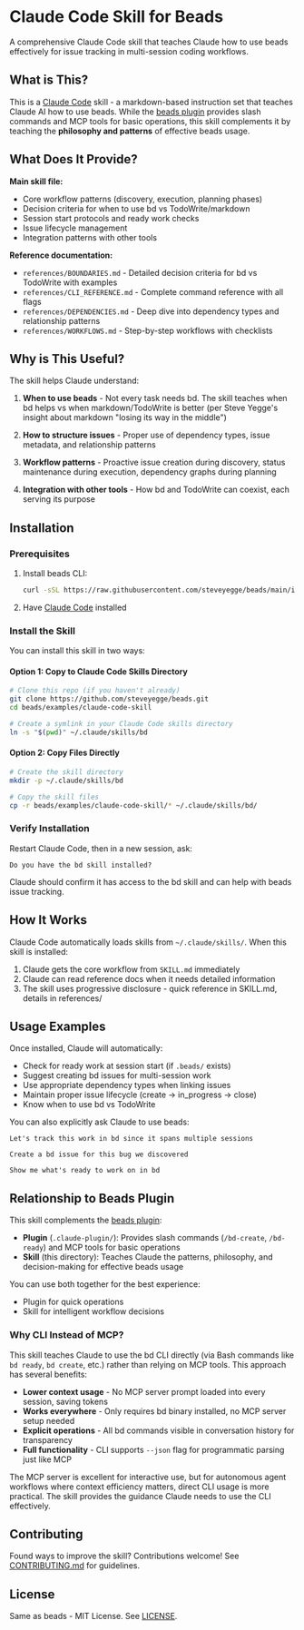 # Claude Code Skill for Beads

A comprehensive Claude Code skill that teaches Claude how to use beads effectively for issue tracking in multi-session coding workflows.

## What is This?

This is a [Claude Code](https://claude.com/claude-code) skill - a markdown-based instruction set that teaches Claude AI how to use beads. While the [beads plugin](../../.claude-plugin/) provides slash commands and MCP tools for basic operations, this skill complements it by teaching the **philosophy and patterns** of effective beads usage.

## What Does It Provide?

**Main skill file:**
- Core workflow patterns (discovery, execution, planning phases)
- Decision criteria for when to use bd vs TodoWrite/markdown
- Session start protocols and ready work checks
- Issue lifecycle management
- Integration patterns with other tools

**Reference documentation:**
- `references/BOUNDARIES.md` - Detailed decision criteria for bd vs TodoWrite with examples
- `references/CLI_REFERENCE.md` - Complete command reference with all flags
- `references/DEPENDENCIES.md` - Deep dive into dependency types and relationship patterns
- `references/WORKFLOWS.md` - Step-by-step workflows with checklists

## Why is This Useful?

The skill helps Claude understand:

1. **When to use beads** - Not every task needs bd. The skill teaches when bd helps vs when markdown/TodoWrite is better (per Steve Yegge's insight about markdown "losing its way in the middle")

2. **How to structure issues** - Proper use of dependency types, issue metadata, and relationship patterns

3. **Workflow patterns** - Proactive issue creation during discovery, status maintenance during execution, dependency graphs during planning

4. **Integration with other tools** - How bd and TodoWrite can coexist, each serving its purpose

## Installation

### Prerequisites

1. Install beads CLI:
   ```bash
   curl -sSL https://raw.githubusercontent.com/steveyegge/beads/main/install.sh | bash
   ```

2. Have [Claude Code](https://claude.com/claude-code) installed

### Install the Skill

You can install this skill in two ways:

#### Option 1: Copy to Claude Code Skills Directory

```bash
# Clone this repo (if you haven't already)
git clone https://github.com/steveyegge/beads.git
cd beads/examples/claude-code-skill

# Create a symlink in your Claude Code skills directory
ln -s "$(pwd)" ~/.claude/skills/bd
```

#### Option 2: Copy Files Directly

```bash
# Create the skill directory
mkdir -p ~/.claude/skills/bd

# Copy the skill files
cp -r beads/examples/claude-code-skill/* ~/.claude/skills/bd/
```

### Verify Installation

Restart Claude Code, then in a new session, ask:

```
Do you have the bd skill installed?
```

Claude should confirm it has access to the bd skill and can help with beads issue tracking.

## How It Works

Claude Code automatically loads skills from `~/.claude/skills/`. When this skill is installed:

1. Claude gets the core workflow from `SKILL.md` immediately
2. Claude can read reference docs when it needs detailed information
3. The skill uses progressive disclosure - quick reference in SKILL.md, details in references/

## Usage Examples

Once installed, Claude will automatically:

- Check for ready work at session start (if `.beads/` exists)
- Suggest creating bd issues for multi-session work
- Use appropriate dependency types when linking issues
- Maintain proper issue lifecycle (create → in_progress → close)
- Know when to use bd vs TodoWrite

You can also explicitly ask Claude to use beads:

```
Let's track this work in bd since it spans multiple sessions
```

```
Create a bd issue for this bug we discovered
```

```
Show me what's ready to work on in bd
```

## Relationship to Beads Plugin

This skill complements the [beads plugin](../../.claude-plugin/):

- **Plugin** (`.claude-plugin/`): Provides slash commands (`/bd-create`, `/bd-ready`) and MCP tools for basic operations
- **Skill** (this directory): Teaches Claude the patterns, philosophy, and decision-making for effective beads usage

You can use both together for the best experience:
- Plugin for quick operations
- Skill for intelligent workflow decisions

### Why CLI Instead of MCP?

This skill teaches Claude to use the bd CLI directly (via Bash commands like `bd ready`, `bd create`, etc.) rather than relying on MCP tools. This approach has several benefits:

- **Lower context usage** - No MCP server prompt loaded into every session, saving tokens
- **Works everywhere** - Only requires bd binary installed, no MCP server setup needed
- **Explicit operations** - All bd commands visible in conversation history for transparency
- **Full functionality** - CLI supports `--json` flag for programmatic parsing just like MCP

The MCP server is excellent for interactive use, but for autonomous agent workflows where context efficiency matters, direct CLI usage is more practical. The skill provides the guidance Claude needs to use the CLI effectively.

## Contributing

Found ways to improve the skill? Contributions welcome! See [CONTRIBUTING.md](../../CONTRIBUTING.md) for guidelines.

## License

Same as beads - MIT License. See [LICENSE](../../LICENSE).
